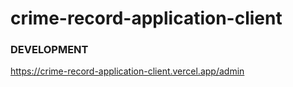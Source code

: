 # crime-record-application-client

### DEVELOPMENT
<a href="https://crime-record-application-client.vercel.app/admin">https://crime-record-application-client.vercel.app/admin</a>
